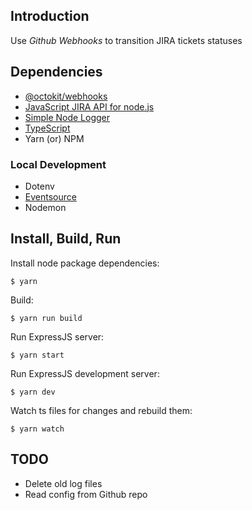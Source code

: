 ## Introduction

Use *Github Webhooks* to transition JIRA tickets statuses

## Dependencies

* [@octokit/webhooks](https://github.com/octokit/webhooks.js)
* [JavaScript JIRA API for node.js](https://jira-node.github.io/)
* [Simple Node Logger](https://github.com/darrylwest/simple-node-logger)
* [TypeScript](https://www.typescriptlang.org/)
* Yarn (or) NPM

### Local Development
* Dotenv
* [Eventsource](https://github.com/EventSource/eventsource)
* Nodemon

## Install, Build, Run

Install node package dependencies:

`$ yarn`

Build:

`$ yarn run build`

Run ExpressJS server:

`$ yarn start`

Run ExpressJS development server:

`$ yarn dev`

Watch ts files for changes and rebuild them:

`$ yarn watch`

## TODO

- Delete old log files
- Read config from Github repo